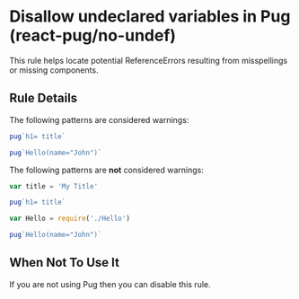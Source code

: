 # Disallow undeclared variables in Pug (react-pug/no-undef)

This rule helps locate potential ReferenceErrors resulting from misspellings or missing components.

## Rule Details

The following patterns are considered warnings:

```jsx
pug`h1= title`
```

```jsx
pug`Hello(name="John")`
```

The following patterns are **not** considered warnings:

```jsx
var title = 'My Title'

pug`h1= title`
```

```jsx
var Hello = require('./Hello')

pug`Hello(name="John")`
```

## When Not To Use It

If you are not using Pug then you can disable this rule.
